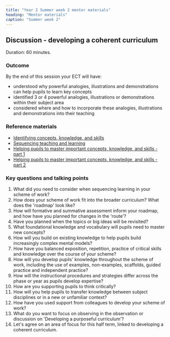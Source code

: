 ```yaml
---
title: "Year 2 Summer week 2 mentor materials"
heading: "Mentor materials"
caption: "Summer week 2"
---
```


## Discussion - developing a coherent curriculum

Duration: 60 minutes.

### Outcome

By the end of this session your ECT will have:

- understood why powerful analogies, illustrations and demonstrations can help pupils to learn key concepts   
- identified 3 or 4 powerful analogies, illustrations or demonstrations within their subject area   
- considered where and how to incorporate these analogies, illustrations and demonstrations into their teaching   

### Reference materials

- [Identifying concepts, knowledge, and skills](/teach-first/year-1-how-to-design-a-coherent-curriculum/summer-week-2-ect-session-overview/) 
- [Sequencing teaching and learning](/teach-first/year-1-how-to-design-a-coherent-curriculum/summer-week-3-ect-session-overview/) 
- [Helping pupils to master important concepts, knowledge, and skills - part 1](/teach-first/year-1-how-to-design-a-coherent-curriculum/summer-week-4-ect-session-overview/) 
- [Helping pupils to master important concepts, knowledge, and skills - part 2](/teach-first/year-1-how-to-design-a-coherent-curriculum/summer-week-5-ect-session-overview/) 

### Key questions and talking points

1. What did you need to consider when sequencing learning in your scheme of work? 
2. How does your scheme of work fit into the broader curriculum? What does the 'roadmap' look like? 
3. How will formative and summative assessment inform your roadmap, and how have you planned for changes in the 'route'? 
4. Have you planned when the topics or big ideas will be revisited? 
5. What foundational knowledge and vocabulary will pupils need to master new concepts? 
6. How will you build on existing knowledge to help pupils build increasingly complex mental models? 
7. How have you balanced exposition, repetition, practice of critical skills and knowledge over the course of your scheme? 
8. How will you develop pupils' knowledge throughout the scheme of work, including the use of examples, non-examples, scaffolds, guided practice and independent practice? 
9. How will the instructional procedures and strategies differ across the phase or year as pupils develop expertise? 
10. How are you supporting pupils to think critically? 
11. How will you help pupils to transfer knowledge between subject disciplines or in a new or unfamiliar context? 
12. How have you used support from colleagues to develop your scheme of work? 
13. What do you want to focus on observing in the observation or discussion on 'Developing a purposeful curriculum'? 
14. Let's agree on an area of focus for this half term, linked to developing a coherent curriculum.  